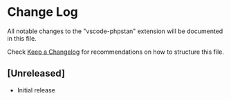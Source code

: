 # Change Log
All notable changes to the "vscode-phpstan" extension will be documented in this file.

Check [Keep a Changelog](http://keepachangelog.com/) for recommendations on how to structure this file.

## [Unreleased]
- Initial release